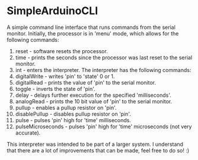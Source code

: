 # SimpleArduinoCLI
A simple command line interface that runs commands from the serial monitor.
Initially, the processor is in 'menu' mode, which allows for the following commands:
1. reset - software resets the processor.
2. time - prints the seconds since the processor was last reset to the serial monitor.
3. int - enters the interpreter.
The interpreter has the following commands:
1. digitalWrite <pin> <state> - writes 'pin' to 'state' 0 or 1.
2. digitalRead <pin> - prints the value of 'pin' to the serial monitor.
3. toggle <pin> - inverts the state of 'pin'.
4. delay <milliseconds> - delays further execution for the specified 'milliseconds'.
5. analogRead <pin> - prints the 10 bit value of 'pin' to the serial monitor.
6. pullup <pin> - enables a pullup resistor on 'pin'.
7. disablePullup <pin> - disables pullup resistor on 'pin'.
8. pulse <pin> <time> - pulses 'pin' high for 'time' milliseconds.
9. pulseMicroseconds <pin> <time> - pulses 'pin' high for 'time' microseconds (not very accurate).
  
This interpreter was intended to be part of a larger system. I understand that there are a lot of improvements that can be made, feel free to do so! :)
